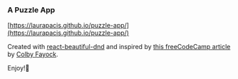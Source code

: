 ### A Puzzle App

[https://laurapacis.github.io/puzzle-app/](https://laurapacis.github.io/puzzle-app/)

Created with [react-beautiful-dnd](https://github.com/atlassian/react-beautiful-dnd) and inspired by [this freeCodeCamp article](https://www.freecodecamp.org/news/how-to-add-drag-and-drop-in-react-with-react-beautiful-dnd/) by [Colby Fayock](https://twitter.com/colbyfayock).

Enjoy!:peach:
